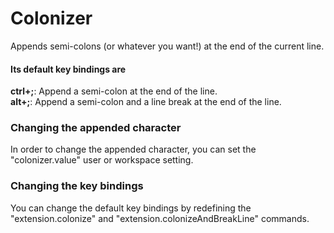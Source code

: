 # Colonizer
Appends semi-colons (or whatever you want!) at the end of the current line.

#### Its default key bindings are  
**ctrl+;**: Append a semi-colon at the end of the line.  
**alt+;**: Append a semi-colon and a line break at the end of the line.

### Changing the appended character  
In order to change the appended character, you can set the "colonizer.value" user or workspace setting.

### Changing the key bindings  
You can change the default key bindings by redefining the "extension.colonize" and "extension.colonizeAndBreakLine" commands.
